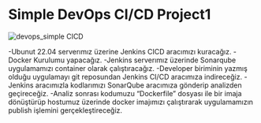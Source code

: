 # Simple DevOps CI/CD Project1
![devops_simple CICD](https://github.com/user-attachments/assets/01f7d74c-1c2f-4be0-a501-fd0f8d6567ad)

-Ubunut 22.04 serverımız üzerine Jenkins CICD aracımızı kuracağız.
-Docker Kurulumu yapacağız.
-Jenkins serverımız üzerinde Sonarqube uygulamamızı container olarak çalıştıracağız.
-Developer biriminin yazmış olduğu uygulamayı git reposundan Jenkins CI/CD aracımıza indireceğiz.
-Jenkins aracımızla kodlarımızı SonarQube aracımıza gönderip analizden geçireceğiz.
-Analiz sonrası kodumuzu “Dockerfile” dosyası ile bir imaja dönüştürüp hostumuz üzerinde docker imajımızı çalıştırarak uygulamamızın publish işlemini gerçekleştireceğiz. 


